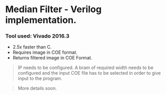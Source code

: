 # Median Filter - Verilog implementation.
### Tool used: Vivado 2016.3

- 2.5x faster than C.
- Requires image in COE format.
- Returns filtered image in COE Format.


> IP needs to be configured. A bram of required width needs to be configured and the input COE file has to be selected in order to give input to the program.

> More details soon.
